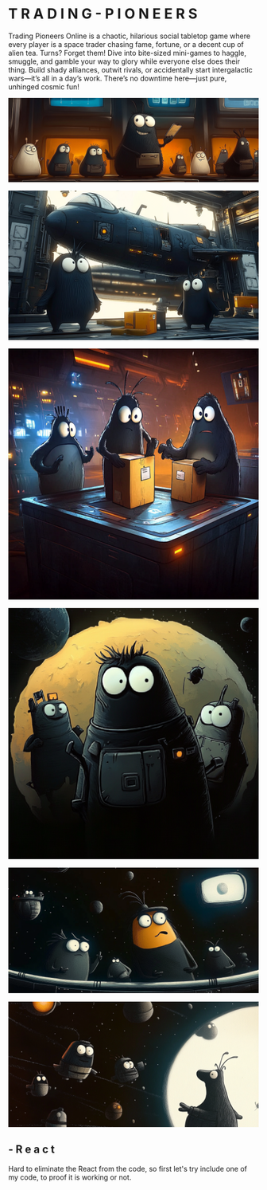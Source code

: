 # T R A D I N G - P I O N E E R S

Trading Pioneers Online is a chaotic, hilarious social tabletop game where every player is a space trader chasing fame, fortune, or a decent cup of alien tea. Turns? Forget them! Dive into bite-sized mini-games to haggle, smuggle, and gamble your way to glory while everyone else does their thing. Build shady alliances, outwit rivals, or accidentally start intergalactic wars—it’s all in a day’s work. There’s no downtime here—just pure, unhinged cosmic fun!

![](./webroot/assets/i-got-a-ticket.png)

![](./webroot/assets/in-hangar.png)

![](./webroot/assets/wrong-package.png)

![](./webroot/assets/something-behind-us.png)

![](./webroot/assets/bright-and-bad.png)

![](./webroot/assets/play-asteroid.png)

## - R e a c t 
Hard to eliminate the React from the code, 
so first let's try include one of my code,
to proof it is working or not.